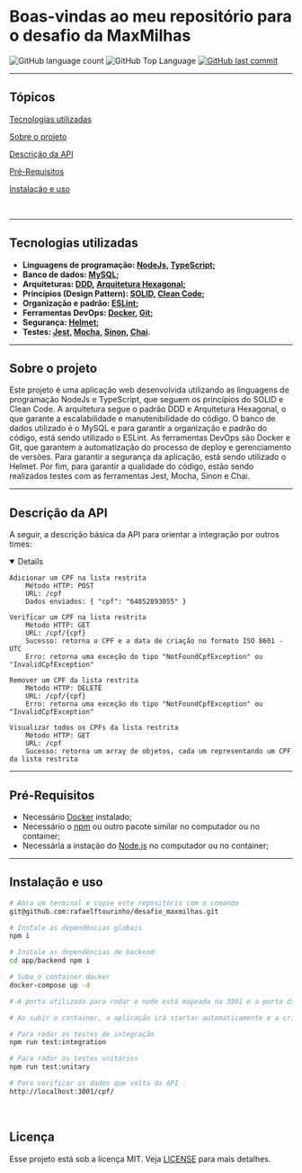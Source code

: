 # Boas-vindas ao meu repositório para o desafio da MaxMilhas

<p>
  <img alt="GitHub language count" src="https://img.shields.io/github/languages/count/rafaelftourinho/desafio_maxmilhas?color=6E40C9&style=flat-square">
  <img alt="GitHub Top Language" src="https://img.shields.io/github/languages/top/rafaelftourinho/desafio_maxmilhas?color=6E40C9&style=flat-square">
  <a href="https://github.com/rafaelftourinho/desafio_maxmilhas/commits/main">
    <img alt="GitHub last commit" src="https://img.shields.io/github/last-commit/rafaelftourinho/desafio_maxmilhas?color=6E40C9&style=flat-square">
  </a>
</p>
<hr>

## Tópicos 

[Tecnologias utilizadas](#tecnologias-utilizadas)

[Sobre o projeto](#sobre-o-projeto)

[Descrição da API](#descrição-da-api)

[Pré-Requisitos](#pré-requisitos)

[Instalação e uso](#instalação-e-uso)

<br>
<hr>

## Tecnologias utilizadas
- <strong>Linguagens de programação: [NodeJs](https://nodejs.org/en/), [TypeScript](https://www.typescriptlang.org/);
- Banco de dados: [MySQL](https://www.mysql.com/);
- Arquiteturas: [DDD](), [Arquitetura Hexagonal]();
- Princípios (Design Pattern): [SOLID](), [Clean Code]();
- Organização e padrão: [ESLint]();
- Ferramentas DevOps: [Docker](), [Git]();
- Segurança: [Helmet](https://www.npmjs.com/package/helmet);
- Testes: [Jest](https://jestjs.io/), [Mocha](https://mochajs.org/), [Sinon](https://sinonjs.org/releases/latest/mocks/), [Chai](https://www.chaijs.com/).
</strong>
<hr>

## Sobre o projeto

Este projeto é uma aplicação web desenvolvida utilizando as linguagens de programação NodeJs e TypeScript, que seguem os princípios do SOLID e Clean Code. A arquitetura segue o padrão DDD e Arquitetura Hexagonal, o que garante a escalabilidade e manutenibilidade do código. O banco de dados utilizado é o MySQL e para garantir a organização e padrão do código, está sendo utilizado o ESLint. As ferramentas DevOps são Docker e Git, que garantem a automatização do processo de deploy e gerenciamento de versões. Para garantir a segurança da aplicação, está sendo utilizado o Helmet. Por fim, para garantir a qualidade do código, estão sendo realizados testes com as ferramentas Jest, Mocha, Sinon e Chai.
<hr>

## Descrição da API
  A seguir, a descrição básica da API para orientar a integração por outros times:

  <details open>

    Adicionar um CPF na lista restrita
        Método HTTP: POST
        URL: /cpf
        Dados enviados: { "cpf": "64852893055" }

    Verificar um CPF na lista restrita
        Método HTTP: GET
        URL: /cpf/{cpf}
        Sucesso: retorna o CPF e a data de criação no formato ISO 8601 - UTC
        Erro: retorna uma exceção do tipo "NotFoundCpfException" ou "InvalidCpfException"

    Remover um CPF da lista restrita
        Método HTTP: DELETE
        URL: /cpf/{cpf}
        Erro: retorna uma exceção do tipo "NotFoundCpfException" ou "InvalidCpfException"

    Visualizar todos os CPFs da lista restrita
        Método HTTP: GET
        URL: /cpf
        Sucesso: retorna um array de objetos, cada um representando um CPF da lista restrita
  </details>

<hr>

## Pré-Requisitos
  - Necessário [Docker](https://docs.docker.com/get-docker/) instalado;
  - Necessário o [npm](https://balta.io/blog/node-npm-instalacao-configuracao-e-primeiros-passos) ou outro pacote similar no computador ou no container;
  - Necessária a instação do [Node.js](https://nodejs.org/pt-br/download/package-manager/) no computador ou no container;

<hr>

## Instalação e uso

```bash
# Abra um terminal e copie este repositório com o comando
git@github.com:rafaelftourinho/desafio_maxmilhas.git

# Instale as dependências globais
npm i

# Instale as dependências de backend
cd app/backend npm i

# Suba o container docker
docker-compose up -d

# A porta utilizada para rodar o node está mapeada na 3001 e a porta disponibilizada para o database é a 3002

# Ao subir o container, a aplicação irá startar automaticamente e a criação do banco de dados será feita (migrate) assim como dados pré-inseridos (seed)

# Para rodar os testes de integração
npm run test:integration

# Para rodar os testes unitários
npm run test:unitary

# Para verificar os dados que volta da API .
http://localhost:3001/cpf/
```

<br>

## Licença
Esse projeto está sob a licença MIT. Veja [LICENSE](https://pt.wikipedia.org/wiki/Licen%C3%A7a_MIT) para mais detalhes.
